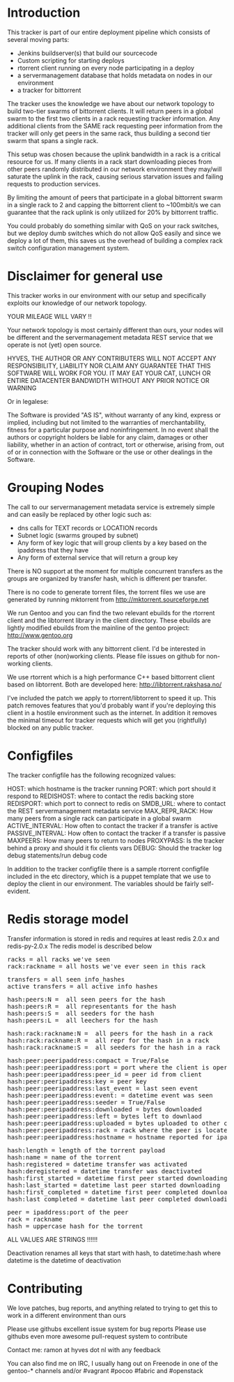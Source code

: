 # Introduction

This tracker is part of our entire deployment pipeline which consists of several moving parts:

* Jenkins buildserver(s) that build our sourcecode
* Custom scripting for starting deploys
* rtorrent client running on every node participating in a deploy
* a servermanagement database that holds metadata on nodes in our environment
* a tracker for bittorrent

The tracker uses the knowledge we have about our network topology to build two-tier swarms of bittorrent clients. 
It will return peers in a global swarm to the first two clients in a rack requesting tracker information.
Any additional clients from the SAME rack requesting peer information from the tracker will only get peers in the same
rack, thus building a second tier swarm that spans a single rack.

This setup was chosen because the uplink bandwidth in a rack is a critical resource for us. If many clients in a rack
start downloading pieces from other peers randomly distributed in our network environment they may/will saturate the uplink
in the rack, causing serious starvation issues and failing requests to production services.

By limiting the amount of peers that participate in a global bittorrent swarm in a single rack to 2 and capping the
bittorrent client to ~100mbit/s we can guarantee that the rack uplink is only utilized for 20% by bittorrent traffic.

You could probably do something similar with QoS on your rack switches, but we deploy dumb switches which do not allow
QoS easily and since we deploy a lot of them, this saves us the overhead of building a complex rack switch configuration
management system.

# Disclaimer for general use

This tracker works in our environment with our setup and specifically exploits our knowledge of our network topology. 

YOUR MILEAGE WILL VARY !! 

Your network topology is most certainly different than ours, your nodes will be different and
the servermanagement metadata REST service that we operate is not (yet) open source.

HYVES, THE AUTHOR OR ANY CONTRIBUTERS WILL NOT ACCEPT ANY RESPONSIBILITY, LIABILITY NOR CLAIM ANY GUARANTEE THAT THIS SOFTWARE WILL WORK FOR YOU.
IT MAY EAT YOUR CAT, LUNCH OR ENTIRE DATACENTER BANDWIDTH WITHOUT ANY PRIOR NOTICE OR WARNING

Or in legalese:

The Software is provided "AS IS", without warranty of any kind,
express or implied, including but not limited to the warranties of
merchantability,  fitness for a particular purpose and
noninfringement. In no event shall the  authors or copyright holders
be liable for any claim, damages or other liability, whether in an
action of contract, tort or otherwise, arising from, out of or in
connection with the Software or the use or other dealings in the
Software.

# Grouping Nodes

The call to our servermanagement metadata service is extremely simple and can easily be replaced by other logic such as:

* dns calls for TEXT records or LOCATION records
* Subnet logic (swarms grouped by subnet)
* Any form of key logic that will group clients by a key based on the ipaddress that they have
* Any form of external service that will return a group key

There is NO support at the moment for multiple concurrent transfers as the groups are organized by transfer hash, which
is different per transfer.

There is no code to generate torrent files, the torrent files we use are generated by running mktorrent from
http://mktorrent.sourceforge.net

We run Gentoo and you can find the two relevant ebuilds for the rtorrent client and the libtorrent library in the client
directory. These ebuilds are lightly modified ebuilds from the mainline of the gentoo project: http://www.gentoo.org

The tracker should work with any bittorrent client. I'd be interested in reports of other (non)working clients.
Please file issues on github for non-working clients.

We use rtorrent which is a high performance C++ based bittorrent client based on libtorrent. Both are developed here:
http://libtorrent.rakshasa.no/

I've included the patch we apply to rtorrent/libtorrent to speed it up. This patch removes features that you'd probably
want if you're deploying this client in a hostile environment such as the internet. In addition it removes the minimal
timeout for tracker requests which will get you (rightfully) blocked on any public tracker.

# Configfiles

The tracker configfile has the following recognized values:

HOST: which hostname is the tracker running
PORT: which port should it respond to
REDISHOST: where to contact the redis backing store
REDISPORT: which port to connect to redis on
SMDB_URL: where to contact the REST servermanagement metadata service
MAX_REPR_RACK: How many peers from a single rack can participate in a global swarm
ACTIVE_INTERVAL: How often to contact the tracker if a transfer is active
PASSIVE_INTERVAL: How often to contact the tracker if a transfer is passive
MAXPEERS: How many peers to return to nodes
PROXYPASS: Is the tracker behind a proxy and should it fix clients vars
DEBUG: Should the tracker log debug statements/run debug code

In addition to the tracker configfile there is a sample rtorrent configfile included in the etc directory, which is
a puppet template that we use to deploy the client in our environment. The variables should be fairly self-evident.

# Redis storage model

Transfer information is stored in redis and requires at least redis 2.0.x and redis-py-2.0.x
The redis model is described below

<pre>
racks = all racks we've seen  
rack:rackname = all hosts we've ever seen in this rack  
</pre>
<pre>
transfers = all seen info_hashes  
active_transfers = all active info_hashes  
</pre>
<pre>
hash:peers:N =  all seen peers for the hash  
hash:peers:R =  all representants for the hash  
hash:peers:S =  all seeders for the hash  
hash:peers:L =  all leechers for the hash  
</pre>

<pre>
hash:rack:rackname:N =  all peers for the hash in a rack  
hash:rack:rackname:R =  all repr for the hash in a rack  
hash:rack:rackname:S =  all seeders for the hash in a rack  
</pre>

<pre>
hash:peer:peeripaddress:compact = True/False  
hash:peer:peeripaddress:port = port where the client is operating on  
hash:peer:peeripaddress:peer_id = peer id from client  
hash:peer:peeripaddress:key = peer key  
hash:peer:peeripaddress:last_event = last seen event  
hash:peer:peeripaddress:event:<event> = datetime event was seen  
hash:peer:peeripaddress:seeder = True/False  
hash:peer:peeripaddress:downloaded = bytes downloaded  
hash:peer:peeripaddress:left = bytes left to downlaod  
hash:peer:peeripaddress:uploaded = bytes uploaded to other clients  
hash:peer:peeripaddress:rack = rack where the peer is located  
hash:peer:peeripaddress:hostname = hostname reported for ipaddress  
</pre>

<pre>
hash:length = length of the torrent payload  
hash:name = name of the torrent  
hash:registered = datetime transfer was activated  
hash:deregistered = datetime transfer was deactivated  
hash:first_started = datetime first peer started downloading  
hash:last_started = datetime last peer started downloading  
hash:first_completed = datetime first peer completed downloading  
hash:last_completed = datetime last peer completed downloading  
</pre>

<pre>
peer = ipaddress:port of the peer  
rack = rackname  
hash = uppercase hash for the torrent  
</pre>

ALL VALUES ARE STRINGS !!!!!!

Deactivation renames all keys that start with hash, to datetime:hash where datetime is the datetime of deactivation

# Contributing

We love patches, bug reports, and anything related to trying to get this to work in a different environment than ours

Please use githubs excellent issue system for bug reports
Please use githubs even more awesome pull-request system to contribute

Contact me: ramon at hyves dot nl with any feedback

You can also find me on IRC, I usually hang out on Freenode in one of the gentoo-\* channels and/or #vagrant #pocoo #fabric and #openstack

